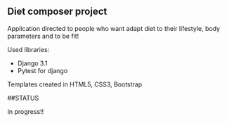 ## Diet composer project

Application directed to people who want adapt diet 
to their lifestyle, body parameters and to be fit!

Used libraries:
- Django 3.1
- Pytest for django

Templates created in HTML5, CSS3, Bootstrap


##STATUS

In progress!!


